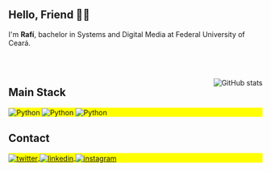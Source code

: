 ## Hello, Friend 👋🏻
<p>I'm <strong>Rafí</strong>, bachelor in Systems and Digital Media at Federal University of Ceará.</p>

<br><br>

<!-- <img align="right" src="https://github-readme-stats.vercel.app/api?username=rafimota&theme=blue-green" alt="GitHub stats"> -->
<img align="right" src="https://github-readme-stats.vercel.app/api/top-langs/?username=rafimota&theme=blue-green" alt="GitHub stats">

## Main Stack
<p align="left" style="background:yellow">
<img align="center" src="https://img.shields.io/badge/Python-3776AB?style=for-the-badge&logo=python&logoColor=white" alt="Python"/>
<img align="center" src="https://img.shields.io/badge/Django-092E20?style=for-the-badge&logo=django&logoColor=white" alt="Python"/>
<img align="center" src="https://img.shields.io/badge/JavaScript-F7DF1E?style=for-the-badge&logo=javascript&logoColor=black" alt="Python"/>
</p>

## Contact

<p align="left" style="background:yellow">
<a href="https://twitter.com/rafimota" target="_blank">
  <img align="center" src="https://img.shields.io/badge/Twitter-1DA1F2?style=for-the-badge&logo=twitter&logoColor=white" alt="twitter"/>  
</a>
<a href="https://linkedin.com/in/rafimota" target="_blank">
  <img align="center" src="https://img.shields.io/badge/LinkedIn-0077B5?style=for-the-badge&logo=linkedin&logoColor=white" alt="linkedin"/>
</a>
<a href="https://instagram.com/rafimota" target="_blank">
 <img align="center" src="https://img.shields.io/badge/Instagram-E4405F?style=for-the-badge&logo=instagram&logoColor=white" alt="instagram"/>
</a>
</p>

